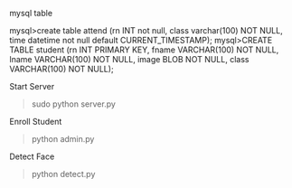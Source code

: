 mysql table

mysql>create table attend (rn INT not null, class varchar(100) NOT NULL, time datetime not null default CURRENT_TIMESTAMP);
mysql>CREATE TABLE student (rn INT PRIMARY KEY, fname VARCHAR(100) NOT NULL, lname VARCHAR(100) NOT NULL, image BLOB NOT NULL, class VARCHAR(100) NOT NULL);

Start Server
>sudo python server.py

Enroll Student
>python admin.py

Detect Face
>python detect.py
